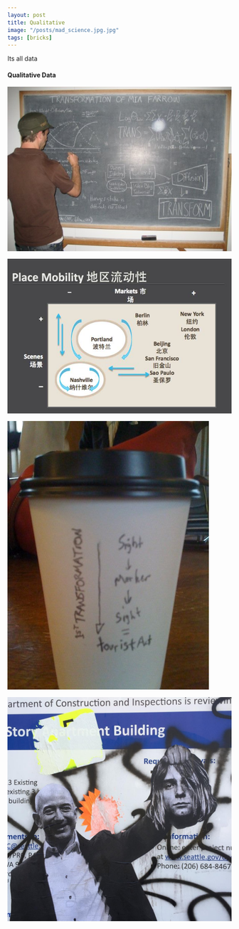 ```yaml
---
layout: post
title: Qualitative
image: "/posts/mad_science.jpg.jpg"
tags: [bricks]
---
```


Its all data

#### Qualitative Data

![alt text](/img/posts/mad_science.jpg "Art Collaboration")

![alt text](/img/posts/mad_science3.jpg "Dissertation")

![alt text](/img/posts/mad_science4.jpg "Field Notes")

![alt text](/img/posts/q_data1.jpg "Photo from Seattle")


